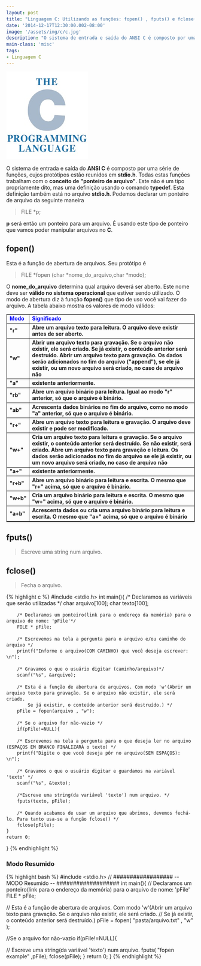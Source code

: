 ```yaml
---
layout: post
title: "Linguagem C: Utilizando as funções: fopen() , fputs() e fclose()"
date: '2014-12-17T12:30:00.002-08:00'
image: '/assets/img/c/c.jpg'
description: "O sistema de entrada e saída do ANSI C é composto por uma série de funções, cujos protótipos estão reunidos em stdio.h."
main-class: 'misc'
tags:
- Linguagem C
---
```

![Linguagem C: Utilizando as funções: fopen() , fputs() e fclose()](/assets/img/c/c.jpg "Linguagem C: Utilizando as funções: fopen() , fputs() e fclose()")

O sistema de entrada e saída do __ANSI C__ é composto por uma série de funções, cujos protótipos estão reunidos em __stdio.h__. Todas estas funções trabalham com o __conceito de "ponteiro de arquivo"__. Este não é um tipo propriamente dito, mas uma definição usando o comando __typedef__. Esta definição também está no arquivo __stdio.h__. Podemos declarar um ponteiro de arquivo da seguinte maneira

> FILE *p;

__p__ será então um ponteiro para um arquivo. É usando este tipo de ponteiro que vamos poder manipular arquivos no __C__.

## fopen()

Esta é a função de abertura de arquivos. Seu protótipo é

> FILE *fopen (char *nome_do_arquivo,char *modo);

O __nome_do_arquivo__ determina qual arquivo deverá ser aberto. Este nome deve ser __válido no sistema operacional__ que estiver sendo utilizado. O modo de abertura diz à função __fopen()__ que tipo de uso você vai fazer do arquivo. A tabela abaixo mostra os valores de modo válidos:

<table border="1">
<tbody>
<tr>
<td><b><span style="color: blue;">Modo</span></b></td>  <td><b><span style="color: blue;">Significado</span></b></td>
</tr>
<tr>
<td><b>"r" </b></td>  <td><b>Abre um arquivo texto para leitura. O arquivo deve existir antes de ser aberto.</b></td>
</tr>
<tr>
<td><b>"w"</b></td>  <td><b>Abrir um arquivo texto para gravação. Se o arquivo não existir, ele será criado. Se já existir, o conteúdo anterior será destruído.
        Abrir um arquivo texto para gravação. Os dados serão adicionados no fim do arquivo ("append"), se ele já existir, ou um novo arquivo será criado, no caso de arquivo não</b></td></tr>
<tr>
<td><b>"a"</b></td>  <td><b>existente anteriormente.</b></td></tr>
<tr>
<td><b>"rb"</b></td>  <td><b>Abre um arquivo binário para leitura. Igual ao modo "r" anterior, só que o arquivo é binário.</b></td></tr>
<tr><td><b>"ab"</b></td>  <td><b>Acrescenta dados binários no fim do arquivo, como no modo "a" anterior, só que o arquivo é binário.</b></td></tr>
<tr><td><b>"r+"</b></td>  <td><b>Abre um arquivo texto para leitura e gravação. O arquivo deve existir e pode ser modificado.</b></td></tr>
<tr><td><b>"w+"</b></td>  <td><b>Cria um arquivo texto para leitura e gravação. Se o arquivo existir, o conteúdo anterior será destruído. Se não existir, será criado.
        Abre um arquivo texto para gravação e leitura. Os dados serão adicionados no fim do arquivo se ele já existir, ou um novo arquivo será criado, no caso de arquivo não</b></td></tr>
<tr><td><b>"a+"</b></td>  <td><b>existente anteriormente.</b></td></tr>
<tr><td><b>"r+b"</b></td>  <td><b>Abre um arquivo binário para leitura e escrita. O mesmo que "r+" acima, só que o arquivo é binário.</b></td></tr>
<tr><td><b>"w+b"</b></td>  <td><b>Cria um arquivo binário para leitura e escrita. O mesmo que "w+" acima, só que o arquivo é binário.</b></td></tr>
<tr><td><b>"a+b"</b></td>  <td><b>Acrescenta dados ou cria uma arquivo binário para leitura e escrita. O mesmo que "a+" acima, só que o arquivo é binário</b></td></tr>
</tbody></table>

## fputs()
> Escreve uma string num arquivo.
 
## fclose()
> Fecha o arquivo. 

{% highlight c %}
#include <stdio.h>
int main(){
		/* Declaramos as variáveis que serão utilizadas */
		char arquivo[100];
		char texto[100];
		
		/* Declaramos um ponteiro(link para o endereço da memória) para o arquivo de nome: 'pFile'*/
		FILE * pFile;
		
		/* Escrevemos na tela a pergunta para o arquivo e/ou caminho do arquivo */
		printf("Informe o arquivo(COM CAMINHO) que você deseja escrever: \n");
		
		/* Gravamos o que o usuário digitar (caminho/arquivo)*/
		scanf("%s", &arquivo);
		
		/* Esta é a função de abertura de arquivos. Com modo 'w'(Abrir um arquivo texto para gravação. Se o arquivo não existir, ele será criado. 
			Se já existir, o conteúdo anterior será destruído.) */
		pFile = fopen(arquivo , "w");
		
		/* Se o arquivo for não-vazio */
		if(pFile!=NULL){
		
		/* Escrevemos na tela a pergunta para o que deseja ler no arquivo (ESPAÇOS EM BRANCO FINALIZARÁ o texto) */
		printf("Digite o que você deseja pôr no arquivo(SEM ESPAÇOS): \n");
		
		/* Gravamos o que o usuário digitar e guardamos na variável 'texto' */
		scanf("%s", &texto);
		
		/*Escreve uma string(da variável 'texto') num arquivo. */
		fputs(texto, pFile);
		
		/* Quando acabamos de usar um arquivo que abrimos, devemos fechá-lo. Para tanto usa-se a função fclose() */
		fclose(pFile);		
	} 
	return 0; 
}
{% endhighlight %}

### Modo Resumido 
{% highlight bash %}
#include <stdio.h>
// ################## -- MODO Resumido -- ###################
int main(){
  // Declaramos um ponteiro(link para o endereço da memória) para o arquivo de nome: 'pFile' 
  FILE * pFile;
  
  // Esta é a função de abertura de arquivos. Com modo 'w'(Abrir um arquivo texto para gravação. Se o arquivo não existir, ele será criado. 
  // Se já existir, o conteúdo anterior será destruído.) 
  pFile = fopen( "pasta/arquivo.txt" , "w" );
  
  //Se o arquivo for não-vazio 
  if(pFile!=NULL){
  
  // Escreve uma string(da variável 'texto') num arquivo. 
  fputs( "fopen example" ,pFile); 
  fclose(pFile);
 } 
 return 0; 
} 
{% endhighlight %}
